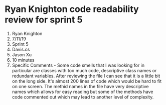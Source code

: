 # Ryan Knighton code readability review for sprint 5

1. Ryan Knighton
2. 7/11/19
3. Sprint 5
4. Davis.cs
5. Jason Xu
6. 10 minutes
7. Specific Comments - Some code smells that I was looking for in particular are classes with too much code, descriptive class names or redundant variables.  After reviewing the file I can see that it is a little bit on the long side.  It's almost 200 lines of code which would be hard to fit on one screen.  The methid names in the file have very descriptive names which allows for easy reading but some of the methods have code commented out which may lead to another level of complexity.
